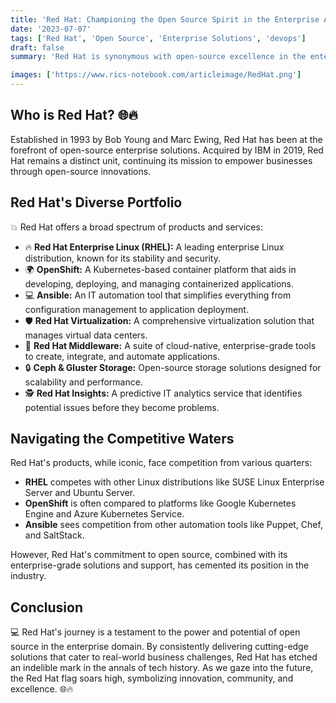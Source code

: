 ```yaml
---
title: 'Red Hat: Championing the Open Source Spirit in the Enterprise Arena 🌐🔥'
date: '2023-07-07'
tags: ['Red Hat', 'Open Source', 'Enterprise Solutions', 'devops']
draft: false
summary: 'Red Hat is synonymous with open-source excellence in the enterprise world. Journey through the legacy of this iconic company, its vast array of tools, and the competitive landscape it navigates.'

images: ['https://www.rics-notebook.com/articleimage/RedHat.png']
---
```


## Who is Red Hat? 🌐🔥

Established in 1993 by Bob Young and Marc Ewing, Red Hat has been at the forefront of open-source enterprise solutions. Acquired by IBM in 2019, Red Hat remains a distinct unit, continuing its mission to empower businesses through open-source innovations.

## Red Hat's Diverse Portfolio

💥 Red Hat offers a broad spectrum of products and services:

- 🔥 **Red Hat Enterprise Linux (RHEL):** A leading enterprise Linux distribution, known for its stability and security.
- 🌍 **OpenShift:** A Kubernetes-based container platform that aids in developing, deploying, and managing containerized applications.
- 💻 **Ansible:** An IT automation tool that simplifies everything from configuration management to application deployment.
- 🛡️ **Red Hat Virtualization:** A comprehensive virtualization solution that manages virtual data centers.
- 🔄 **Red Hat Middleware:** A suite of cloud-native, enterprise-grade tools to create, integrate, and automate applications.
- 🔒 **Ceph & Gluster Storage:** Open-source storage solutions designed for scalability and performance.
- 🕵️ **Red Hat Insights:** A predictive IT analytics service that identifies potential issues before they become problems.

## Navigating the Competitive Waters

Red Hat's products, while iconic, face competition from various quarters:

- **RHEL** competes with other Linux distributions like SUSE Linux Enterprise Server and Ubuntu Server.
- **OpenShift** is often compared to platforms like Google Kubernetes Engine and Azure Kubernetes Service.
- **Ansible** sees competition from other automation tools like Puppet, Chef, and SaltStack.

However, Red Hat's commitment to open source, combined with its enterprise-grade solutions and support, has cemented its position in the industry.

## Conclusion

💻 Red Hat's journey is a testament to the power and potential of open source in the enterprise domain. By consistently delivering cutting-edge solutions that cater to real-world business challenges, Red Hat has etched an indelible mark in the annals of tech history. As we gaze into the future, the Red Hat flag soars high, symbolizing innovation, community, and excellence. 🌐🔥
